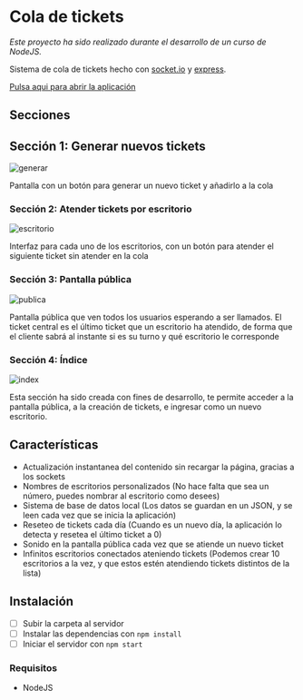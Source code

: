 # Cola de tickets

*Este proyecto ha sido realizado durante el desarrollo de un curso de NodeJS.*

Sistema de cola de tickets hecho con [socket.io](https://socket.io/) y [express](https://expressjs.com/es/).

[Pulsa aqui para abrir la aplicación](https://nexobeta28-tickets.herokuapp.com/)

## Secciones

## Sección 1: Generar nuevos tickets
![generar](https://i.imgur.com/3bc747y.png)

Pantalla con un botón para generar un nuevo ticket y añadirlo a la cola

### Sección 2: Atender tickets por escritorio
![escritorio](https://i.imgur.com/SUakBF4.png)

Interfaz para cada uno de los escritorios, con un botón para atender el siguiente ticket sin atender en la cola

### Sección 3: Pantalla pública
![publica](https://i.imgur.com/WGIK0tS.png)

Pantalla pública que ven todos los usuarios esperando a ser llamados. El ticket central es el último ticket que un escritorio ha atendido, de forma que el cliente sabrá al instante si es su turno y qué escritorio le corresponde

### Sección 4: Índice
![index](https://i.imgur.com/lhbgYft.png)

Esta sección ha sido creada con fines de desarrollo, te permite acceder a la pantalla pública, a la creación de tickets, e ingresar como un nuevo escritorio.

## Características
- Actualización instantanea del contenido sin recargar la página, gracias a los sockets
- Nombres de escritorios personalizados (No hace falta que sea un número, puedes nombrar al escritorio como desees)
- Sistema de base de datos local (Los datos se guardan en un JSON, y se leen cada vez que se inicia la aplicación) 
- Reseteo de tickets cada día (Cuando es un nuevo día, la aplicación lo detecta y resetea el último ticket a 0)
- Sonido en la pantalla pública cada vez que se atiende un nuevo ticket
- Infinitos escritorios conectados ateniendo tickets (Podemos crear 10 escritorios a la vez, y que estos estén atendiendo tickets distintos de la lista)

## Instalación
- [ ] Subir la carpeta al servidor
- [ ] Instalar las dependencias con `npm install`
- [ ] Iniciar el servidor con `npm start`

### Requisitos
- NodeJS